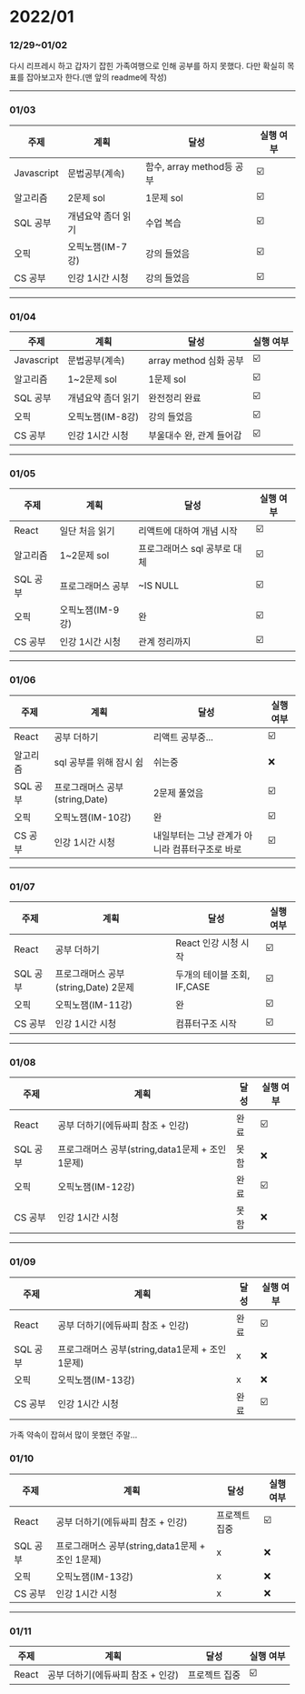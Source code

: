 # 2022/01

### 12/29~01/02

다시 리프레시 하고 갑자기 잡힌 가족여행으로 인해 공부를 하지 못했다. 다만 확실히 목표를 잡아보고자 한다.(맨 앞의 readme에 작성)

------

### 01/03

| 주제       | 계획               | 달성                      | 실행 여부 |
| ---------- | ------------------ | ------------------------- | --------- |
| Javascript | 문법공부(계속)     | 함수, array method등 공부 | ☑️         |
| 알고리즘   | 2문제 sol          | 1문제 sol                 | ☑️         |
| SQL 공부   | 개념요약 좀더 읽기 | 수업 복습                 | ☑️         |
| 오픽       | 오픽노잼(IM-7강)   | 강의 들었음               | ☑️         |
| CS 공부    | 인강 1시간 시청    | 강의 들었음               | ☑️         |

------

### 01/04

| 주제       | 계획               | 달성                     | 실행 여부 |
| ---------- | ------------------ | ------------------------ | --------- |
| Javascript | 문법공부(계속)     | array method 심화 공부   | ☑️         |
| 알고리즘   | 1~2문제 sol        | 1문제 sol                | ☑️         |
| SQL 공부   | 개념요약 좀더 읽기 | 완전정리 완료            | ☑️         |
| 오픽       | 오픽노잼(IM-8강)   | 강의 들었음              | ☑️         |
| CS 공부    | 인강 1시간 시청    | 부울대수 완, 관계 들어감 | ☑️         |

------

### 01/05

| 주제     | 계획              | 달성                         | 실행 여부 |
| -------- | ----------------- | ---------------------------- | --------- |
| React    | 일단 처음 읽기    | 리액트에 대하여 개념 시작    | ☑️         |
| 알고리즘 | 1~2문제 sol       | 프로그래머스 sql 공부로 대체 | ☑️         |
| SQL 공부 | 프로그래머스 공부 | ~IS NULL                     | ☑️         |
| 오픽     | 오픽노잼(IM-9강)  | 완                           | ☑️         |
| CS 공부  | 인강 1시간 시청   | 관계 정리까지                | ☑️         |

------

### 01/06

| 주제     | 계획                           | 달성                                            | 실행 여부 |
| -------- | ------------------------------ | ----------------------------------------------- | --------- |
| React    | 공부 더하기                    | 리액트 공부중...                                | ☑️         |
| 알고리즘 | sql 공부를 위해 잠시 쉼        | 쉬는중                                          | ❌         |
| SQL 공부 | 프로그래머스 공부(string,Date) | 2문제 풀었음                                    | ☑️         |
| 오픽     | 오픽노잼(IM-10강)              | 완                                              | ☑️         |
| CS 공부  | 인강 1시간 시청                | 내일부터는 그냥 관계가 아니라 컴퓨터구조로 바로 | ☑️         |

------

### 01/07

| 주제     | 계획                                 | 달성                        | 실행 여부 |
| -------- | ------------------------------------ | --------------------------- | --------- |
| React    | 공부 더하기                          | React 인강 시청 시작        | ☑️         |
| SQL 공부 | 프로그래머스 공부(string,Date) 2문제 | 두개의 테이블 조회, IF,CASE | ☑️         |
| 오픽     | 오픽노잼(IM-11강)                    | 완                          | ☑️         |
| CS 공부  | 인강 1시간 시청                      | 컴퓨터구조 시작             | ☑️         |

------

### 01/08

| 주제     | 계획                                             | 달성 | 실행 여부 |
| -------- | ------------------------------------------------ | ---- | --------- |
| React    | 공부 더하기(에듀싸피 참조 + 인강)                | 완료 | ☑️         |
| SQL 공부 | 프로그래머스 공부(string,data1문제 + 조인 1문제) | 못함 | ❌         |
| 오픽     | 오픽노잼(IM-12강)                                | 완료 | ☑️         |
| CS 공부  | 인강 1시간 시청                                  | 못함 | ❌         |

------

### 01/09

| 주제     | 계획                                             | 달성 | 실행 여부 |
| -------- | ------------------------------------------------ | ---- | --------- |
| React    | 공부 더하기(에듀싸피 참조 + 인강)                | 완료 | ☑️         |
| SQL 공부 | 프로그래머스 공부(string,data1문제 + 조인 1문제) | x    | ❌         |
| 오픽     | 오픽노잼(IM-13강)                                | x    | ❌         |
| CS 공부  | 인강 1시간 시청                                  | 완료 | ☑️         |

가족 약속이 잡혀서 많이 못했던 주말...

### 01/10

| 주제     | 계획                                             | 달성          | 실행 여부 |
| -------- | ------------------------------------------------ | ------------- | --------- |
| React    | 공부 더하기(에듀싸피 참조 + 인강)                | 프로젝트 집중 | ☑️         |
| SQL 공부 | 프로그래머스 공부(string,data1문제 + 조인 1문제) | x             | ❌         |
| 오픽     | 오픽노잼(IM-13강)                                | x             | ❌         |
| CS 공부  | 인강 1시간 시청                                  | x             | ❌         |

------

### 01/11

| 주제  | 계획                              | 달성          | 실행 여부 |
| ----- | --------------------------------- | ------------- | --------- |
| React | 공부 더하기(에듀싸피 참조 + 인강) | 프로젝트 집중 | ☑️         |

